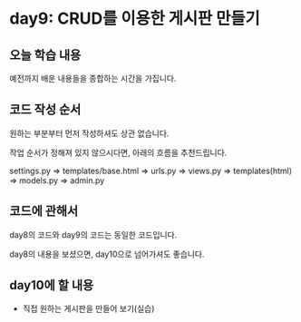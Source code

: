 # day9: CRUD를 이용한 게시판 만들기



## 오늘 학습 내용

예전까지 배운 내용들을 종합하는 시간을 가집니다.



## 코드 작성 순서



원하는 부분부터 먼저 작성하셔도 상관 없습니다.

작업 순서가 정해져 있지 않으시다면, 아래의 흐름을 추천드립니다.



settings.py => templates/base.html => urls.py => views.py => templates(html) => models.py => admin.py



## 코드에 관해서

day8의 코드와 day9의 코드는 동일한 코드입니다.

day8의 내용을 보셨으면, day10으로 넘어가셔도 좋습니다.



## day10에 할 내용

- 직접 원하는 게시판을 만들어 보기(실습)